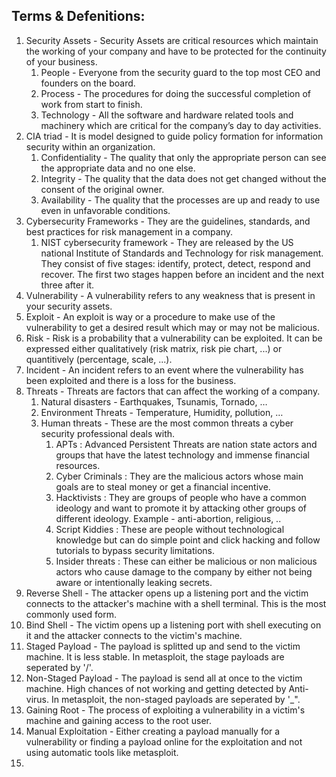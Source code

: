 <h2>Terms & Defenitions:</h2>

1. Security Assets - Security Assets are critical resources which maintain the working of your company and have to be protected for the continuity of your business.
    1. People - Everyone from the security guard to the top most CEO and founders on the board.
    2. Process - The procedures for doing the successful completion of work from start to finish.
    3. Technology - All the software and hardware related tools and machinery which are critical for the company’s day to day activities.
2. CIA triad - It is model designed to guide policy formation for information security within an organization.
    1. Confidentiality - The quality that only the appropriate person can see the appropriate data and no one else.
    2. Integrity - The quality that the data does not get changed without the consent of the original owner.
    3. Availability - The quality that the processes are up and ready to use even in unfavorable conditions.
3. Cybersecurity Frameworks - They are the guidelines, standards, and best practices for risk management in a company.
    1. NIST cybersecurity framework - They are released by the US national Institute of Standards and Technology for risk management. They consist of five stages: identify, protect, detect, respond and recover. The first two stages happen before an incident and the next three after it.
4. Vulnerability - A vulnerability refers to any weakness that is present in your security assets.
5. Exploit - An exploit is way or a procedure to make use of the vulnerability to get a desired result which may or may not be malicious.
6. Risk - Risk is a probability that a vulnerability can be exploited. It can be expressed either qualitatively (risk matrix, risk pie chart, ...) or quantitively (percentage, scale, ...).
7. Incident - An incident refers to an event where the vulnerability has been exploited and there is a loss for the business.
8. Threats - Threats are factors that can affect the working of a company.
    1. Natural disasters - Earthquakes, Tsunamis, Tornado, …
    2. Environment Threats - Temperature, Humidity, pollution, …
    3. Human threats - These are the most common threats a cyber security professional deals with.
        1. APTs : Advanced Persistent Threats are nation state actors and groups that have the latest technology and immense financial resources.
        2. Cyber Criminals : They are the malicious actors whose main goals are to steal money or get a financial incentive.
        3. Hacktivists : They are groups of people who have a common ideology and want to promote it by attacking other groups of different ideology. Example - anti-abortion, religious, ..
        4. Script Kiddies : These are people without technological knowledge but can do simple point and click hacking and follow tutorials to bypass security limitations.
        5. Insider threats : These can either be malicious or non malicious actors who cause damage to the company by either not being aware or intentionally leaking secrets.
9. Reverse Shell - The attacker opens up a listening port and the victim connects to the attacker's machine with a shell terminal. This is the most commonly used form.
10. Bind Shell -  The victim opens up a listening port with shell executing on it and the attacker connects to the victim's machine.
11. Staged Payload - The payload is splitted up and send to the victim machine. It is less stable. In metasploit, the stage payloads are seperated by '/'.
12. Non-Staged Payload - The payload is send all at once to the victim machine. High chances of not working and getting detected by Anti-virus. In metasploit, the non-staged payloads are seperated by '_".
13. Gaining Root - The process of exploiting a vulnerability in a victim's machine and gaining access to the root user.
14. Manual Exploitation - Either creating a payload manually for a vulnerability or finding a payload online for the exploitation and not using automatic tools like metasploit.
15. 
